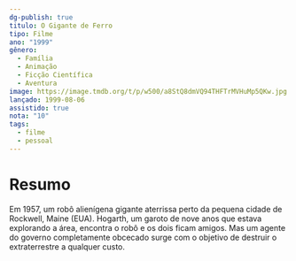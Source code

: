 ```yaml
---
dg-publish: true
titulo: O Gigante de Ferro
tipo: Filme
ano: "1999"
gênero:
  - Família
  - Animação
  - Ficção Científica
  - Aventura
image: https://image.tmdb.org/t/p/w500/a8StQ8dmVQ94THFTrMVHuMp5QKw.jpg
lançado: 1999-08-06
assistido: true
nota: "10"
tags:
  - filme
  - pessoal
---
```

# Resumo
Em 1957, um robô alienígena gigante aterrissa perto da pequena cidade de Rockwell, Maine (EUA). Hogarth, um garoto de nove anos que estava explorando a área, encontra o robô e os dois ficam amigos. Mas um agente do governo completamente obcecado surge com o objetivo de destruir o extraterrestre a qualquer custo.
